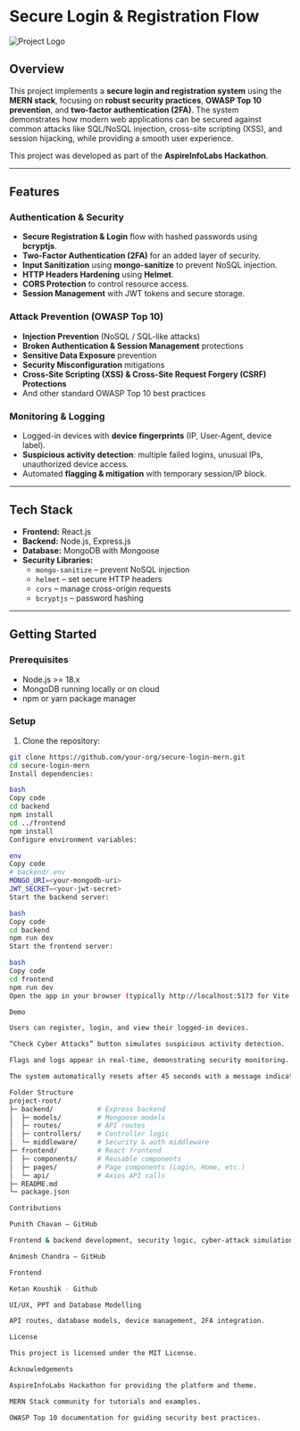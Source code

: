 # Secure Login & Registration Flow

![Project Logo](./logo.png) <!-- optional -->

## Overview

This project implements a **secure login and registration system** using the **MERN stack**, focusing on **robust security practices**, **OWASP Top 10 prevention**, and **two-factor authentication (2FA)**. The system demonstrates how modern web applications can be secured against common attacks like SQL/NoSQL injection, cross-site scripting (XSS), and session hijacking, while providing a smooth user experience.

This project was developed as part of the **AspireInfoLabs Hackathon**.

---

## Features

### Authentication & Security
- **Secure Registration & Login** flow with hashed passwords using **bcryptjs**.
- **Two-Factor Authentication (2FA)** for an added layer of security.
- **Input Sanitization** using **mongo-sanitize** to prevent NoSQL injection.
- **HTTP Headers Hardening** using **Helmet**.
- **CORS Protection** to control resource access.
- **Session Management** with JWT tokens and secure storage.

### Attack Prevention (OWASP Top 10)
- **Injection Prevention** (NoSQL / SQL-like attacks)  
- **Broken Authentication & Session Management** protections  
- **Sensitive Data Exposure** prevention  
- **Security Misconfiguration** mitigations  
- **Cross-Site Scripting (XSS) & Cross-Site Request Forgery (CSRF) Protections**  
- And other standard OWASP Top 10 best practices

### Monitoring & Logging
- Logged-in devices with **device fingerprints** (IP, User-Agent, device label).  
- **Suspicious activity detection**: multiple failed logins, unusual IPs, unauthorized device access.  
- Automated **flagging & mitigation** with temporary session/IP block.

---

## Tech Stack

- **Frontend:** React.js  
- **Backend:** Node.js, Express.js  
- **Database:** MongoDB with Mongoose  
- **Security Libraries:**  
  - `mongo-sanitize` – prevent NoSQL injection  
  - `helmet` – set secure HTTP headers  
  - `cors` – manage cross-origin requests  
  - `bcryptjs` – password hashing  

---

## Getting Started

### Prerequisites
- Node.js >= 18.x  
- MongoDB running locally or on cloud  
- npm or yarn package manager  

### Setup
1. Clone the repository:

```bash
git clone https://github.com/your-org/secure-login-mern.git
cd secure-login-mern
Install dependencies:

bash
Copy code
cd backend
npm install
cd ../frontend
npm install
Configure environment variables:

env
Copy code
# backend/.env
MONGO_URI=<your-mongodb-uri>
JWT_SECRET=<your-jwt-secret>
Start the backend server:

bash
Copy code
cd backend
npm run dev
Start the frontend server:

bash
Copy code
cd frontend
npm run dev
Open the app in your browser (typically http://localhost:5173 for Vite frontend).

Demo

Users can register, login, and view their logged-in devices.

“Check Cyber Attacks” button simulates suspicious activity detection.

Flags and logs appear in real-time, demonstrating security monitoring.

The system automatically resets after 45 seconds with a message indicating the system is secure and suspicious sessions/IPs are mitigated.

Folder Structure
project-root/
├─ backend/           # Express backend
│  ├─ models/         # Mongoose models
│  ├─ routes/         # API routes
│  ├─ controllers/    # Controller logic
│  └─ middleware/     # Security & auth middleware
├─ frontend/          # React frontend
│  ├─ components/     # Reusable components
│  ├─ pages/          # Page components (Login, Home, etc.)
│  └─ api/            # Axios API calls
├─ README.md
└─ package.json

Contributions

Punith Chavan – GitHub

Frontend & backend development, security logic, cyber-attack simulation.

Animesh Chandra – GitHub

Frontend 

Ketan Koushik - Github

UI/UX, PPT and Database Modelling

API routes, database models, device management, 2FA integration.

License

This project is licensed under the MIT License.

Acknowledgements

AspireInfoLabs Hackathon for providing the platform and theme.

MERN Stack community for tutorials and examples.

OWASP Top 10 documentation for guiding security best practices.